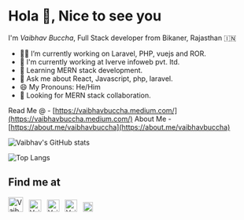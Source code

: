 # Hola 👋, Nice to see you

<!--
**vaibhavbuccha/vaibhavbuccha** is a ✨ _special_ ✨ repository because its `README.md` (this file) appears on your GitHub profile.

Here are some ideas to get you started:

- 🔭 I’m currently working on ...
- 🌱 I’m currently learning ...
- 👯 I’m looking to collaborate on ...
- 🤔 I’m looking for help with ...
- 💬 Ask me about ...
- 📫 How to reach me: ...
- 😄 Pronouns: ...
- ⚡ Fun fact: ...
-->

I'm *Vaibhav Buccha*, Full Stack developer from Bikaner, Rajasthan :india:
- 👨‍💻 I’m currently working on Laravel, PHP, vuejs and ROR.
- 🏢 I'm currently working at Iverve infoweb pvt. ltd.
- 🌱 Learning MERN stack development.
- 💬 Ask me about React, Javascript, php, laravel.
- 😄 My Pronouns: He/Him
- 👯 Looking for MERN stack collaboration.

Read Me @ - [https://vaibhavbuccha.medium.com/](https://vaibhavbuccha.medium.com/)
About Me - [https://about.me/vaibhavbuccha](https://about.me/vaibhavbuccha)

![Vaibhav's GitHub stats](https://github-readme-stats.vercel.app/api?username=vaibhavbuccha&show_icons=true&theme=merko)

![Top Langs](https://github-readme-stats.vercel.app/api/top-langs/?username=vaibhavbuccha)

## Find me at
<a href="https://www.linkedin.com/in/vaibhavbuccha/"><img src="https://logodix.com/logo/79657.png" alt="Vaibhav buccha" width="30"/></a> &nbsp; <a href="mailto:jainvaibhav415@gmail.com"><img src="https://cdn4.iconfinder.com/data/icons/free-colorful-icons/360/gmail.png" alt="Vaibhav buccha" width="25"/></a> &nbsp; <a href="https://instagram.com/vaibhavbuccha"><img src="https://www.freepnglogos.com/uploads/instagram-logo-png-transparent-0.png" alt="Vaibhav buccha" width="25"/></a> &nbsp; <a href="https://www.hackerrank.com/vaibhavbuccha?hr_r=1"><img src="https://upload.wikimedia.org/wikipedia/commons/6/65/HackerRank_logo.png" alt="Vaibhav buccha" width="25"/></a> &nbsp; <a href="https://www.stopstalk.com/user/profile/vaibhavbuccha"><img src="https://www.stopstalk.com/static/images/stopstalk-logo.png" alt="Vaibhav buccha" width="20"/></a>
